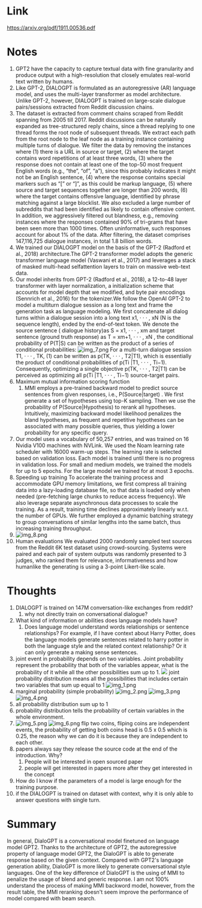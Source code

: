 Link
===============
<p>

https://arxiv.org/pdf/1911.00536.pdf

</p>


Notes
===============

1. GPT2 have the capacity to capture textual data with fine granularity and produce output with a high-resolution that
   closely emulates real-world text written by humans.
2. Like GPT-2, DIALOGPT is formulated as an autoregressive (AR) language model, and uses the multi-layer transformer as
   model architecture. Unlike GPT-2, however, DIALOGPT is trained on large-scale dialogue pairs/sessions extracted from
   Reddit discussion chains.
3. The dataset is extracted from comment chains scraped from Reddit spanning from 2005 till 2017. Reddit discussions can
   be naturally expanded as tree-structured reply chains, since a thread replying to one thread forms the root node of
   subsequent threads. We extract each path from the root node to the leaf node as a training instance containing
   multiple turns of dialogue. We filter the data by removing the instances where (1) there is a URL in source or
   target, (2) where the target contains word repetitions of at least three words, (3) where the response does not
   contain at least one of the top-50 most frequent English words (e.g., “the”, “of”, “a”), since this probably
   indicates it might not be an English sentence, (4) where the response contains special markers such as “[” or “]”, as
   this could be markup language, (5) where source and target sequences together are longer than 200 words, (6) where
   the target contains offensive language, identified by phrase matching against a large blocklist. We also excluded a
   large number of subreddits that had been identified as likely to contain offensive content. In addition, we
   aggressively filtered out blandness, e.g., removing instances where the responses contained 90% of tri-grams that
   have been seen more than 1000 times. Often uninformative, such responses account for about 1% of the data. After
   filtering, the dataset comprises 147,116,725 dialogue instances, in total 1.8 billion words.
4. We trained our DIALOGPT model on the basis of the GPT-2 (Radford et al., 2018) architecture.The GPT-2 transformer
   model adopts the generic transformer language model (Vaswani et al., 2017)
   and leverages a stack of masked multi-head selfattention layers to train on massive web-text data.
5. Our model inherits from GPT-2 (Radford et al., 2018), a 12-to-48 layer transformer with layer normalization, a
   initialization scheme that accounts for model depth that we modified, and byte pair encodings (Sennrich et al., 2016)
   for the tokenizer.We follow the OpenAI GPT-2 to model a multiturn dialogue session as a long text and frame the
   generation task as language modeling. We first concatenate all dialog turns within a dialogue session into a long
   text x1, · · · , xN (N is the sequence length), ended by the end-of-text token. We denote the source sentence (
   dialogue history)as S = x1, · · · , xm and target sentence (ground truth response) as T = xm+1, · · · , xN , the
   conditional probability of P(T|S) can be written as the product of a series of conditional probabilities:
   ![img_7.png](img_7.png) For a multi-turn dialogue session T1, · · · , TK, (1)
   can be written as p(TK, · · · , T2|T1), which is essentially the product of conditional probabilities of p(Ti |T1, ·
   · · , Ti−1). Consequently, optimizing a single objective p(TK, · · · , T2|T1) can be perceived as optimizing all p(Ti
   |T1, · · · , Ti−1)
   source-target pairs.
6. Maximum mutual information scoring function
    1. MMI employs a pre-trained backward model to predict source sentences from given responses, i.e., P(Source|target)
       . We first generate a set of hypotheses using top-K sampling. Then we use the probability of P(Source|Hypothesis)
       to rerank all hypotheses. Intuitively, maximizing backward model likelihood penalizes the bland hypotheses, as
       frequent and repetitive hypotheses can be associated with many possible queries, thus yielding a lower
       probability for any specific query.
7. Our model uses a vocabulary of 50,257 entries, and was trained on 16 Nvidia V100 machines with NVLink. We used the
   Noam learning rate scheduler with 16000 warm-up steps. The learning rate is selected based on validation loss. Each
   model is trained until there is no progress in validation loss. For small and medium models, we trained the models
   for up to 5 epochs. For the large model we trained for at most 3 epochs.
8. Speeding up training To accelerate the training process and accommodate GPU memory limitations, we first compress all
   training data into a lazy-loading database file, so that data is loaded only when needed (pre-fetching large chunks
   to reduce access frequency). We also leverage separate asynchronous data processes to scale the training. As a
   result, training time declines approximately linearly w.r.t. the number of GPUs. We further employed a dynamic
   batching strategy to group conversations of similar lengths into the same batch, thus increasing training throughput.
9. ![img_8.png](img_8.png)
10. Human evaluations We evaluated 2000 randomly sampled test sources from the Reddit 6K test dataset using
    crowd-sourcing. Systems were paired and each pair of system outputs was randomly presented to 3 judges, who ranked
    them for relevance, informativeness and how humanlike the generating is using a 3-point Likert-like scale.

Thoughts
===============

1. DIALOGPT is trained on 147M conversation-like exchanges from reddit?
    1. why not directly train on conversational dialogue?
2. What kind of information or abilities does language models have?
    1. Does language model understand words relationships or sentence relationships? For example, if I have context
       about Harry Potter, does the language models generate sentences related to harry potter in both the language
       style and the related context relationship? Or it can only generate a making sense sentences.
3. joint event in probability depends on two variables. Joint probability represent the probability that both of the
   variables appear, what is the probability of it while all the other possibilities sum up to 1.
   ![](img.png)
   joint probability distribution means all the possibilities that includes certain two variables that sum up equal to 1
   ![img_1.png](img_1.png)
4. marginal probability (simple probability)
   ![img_2.png](img_2.png)
   ![img_3.png](img_3.png)
   ![img_4.png](img_4.png)
5. all probability distribution sum up to 1
6. probability distribution tells the probability of certain variables in the whole environment.
7. ![img_5.png](img_5.png)
   ![img_6.png](img_6.png) flip two coins, fliping coins are independent events, the probability of getting both coins
   head is 0.5 x 0.5 which is 0.25, the reason why we can do it is because they are independent to each other.
8. papers always say they release the source code at the end of the introduction. Why?
    1. People will be interested in open sourced paper
    2. people will get interested in papers more after they get interested in the concept
9. How do I know if the parameters of a model is large enough for the training purpose.
10. if the DIALOGPT is trained on dataset with context, why it is only able to answer questions with single turn.

Summary
===============
In general, DialoGPT is a conversational model finetuned on language model GPT2. Thanks to the architecture of GPT2, the
autoregressive property of language model GPT2, the DialoGPT is able to generate response based on the given context. Compared
with GPT2's language generation ability, DialoGPT is more likely to generate conversational style languages. 
One of the key difference of DialoGPT is the using of MMI to penalize the usage of blend and generic response. I am not
100% understand the process of making MMI backword model, however, from the result table, the MMI reranking doesn't seem 
improve the performance of model compared with beam search. 
